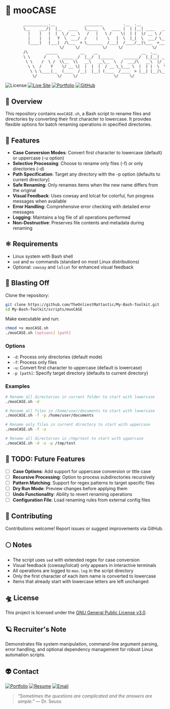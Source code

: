 # 🌝 mooCASE

```txt
        ___________.__             ________         .__  .__                 __    
        \__    ___/|  |__   ____   \_____  \   ____ |  | |__| ____   _______/  |_  
          |    |   |  |  \_/ __ \   /   |   \ /    \|  | |  |/ __ \ /  ___/\   __\ 
          |    |   |   Y  \  ___/  /    |    \   |  \  |_|  \  ___/ \___ \  |  |   
          |____|   |___|  /\___  > \_______  /___|  /____/__|\___  >____  > |__|   
                        \/     \/          \/     \/             \/     \/         
        /\        _____          __    __                   __  .__             /\ 
        \ \      /     \ _____ _/  |__/  |______    _______/  |_|__| ____      / / 
         \ \    /  \ /  \\__  \\   __\   __\__  \  /  ___/\   __\  |/ ___\    / /  
          \ \  /    Y    \/ __ \|  |  |  |  / __ \_\___ \  |  | |  \  \___   / /   
           \ \ \____|__  (____  /__|  |__| (____  /____  > |__| |__|\___  > / /    
            \/         \/     \/                \/     \/               \/  \/     
```

![License](https://img.shields.io/badge/License-GPL--3.0-bd93f9?style=for-the-badge&logo=gnu&logoColor=white&labelColor=6272a4)
[![Live Site](https://img.shields.io/badge/Toolkit-Site-bd93f9?style=for-the-badge&logo=githubpages&logoColor=white&labelColor=6272a4)](https://theonliestmattastic.github.io/my-bash-toolkit/)
[![Portfolio](https://img.shields.io/badge/Portfolio-bd93f9?style=for-the-badge&logo=githubpages&logoColor=white&labelColor=6272a4)](https://theonliestmattastic.github.io/)
[![GitHub](https://img.shields.io/badge/GitHub-Profile-bd93f9?style=for-the-badge&logo=github&logoColor=white&labelColor=6272a4)](https://github.com/theonliestmattastic)

## 🔭 Overview

This repository contains `mooCASE.sh`, a Bash script to rename files and directories by converting their first character to lowercase. It provides flexible options for batch renaming operations in specified directories.

## 🌟 Features

- **Case Conversion Modes**: Convert first character to lowercase (default) or uppercase (-u option)
- **Selective Processing**: Choose to rename only files (-f) or only directories (-d)
- **Path Specification**: Target any directory with the -p option (defaults to current directory)
- **Safe Renaming**: Only renames items when the new name differs from the original
- **Visual Feedback**: Uses cowsay and lolcat for colorful, fun progress messages when available
- **Error Handling**: Comprehensive error checking with detailed error messages
- **Logging**: Maintains a log file of all operations performed
- **Non-Destructive**: Preserves file contents and metadata during renaming

## ⚛️ Requirements

- Linux system with Bash shell
- `sed` and `mv` commands (standard on most Linux distributions)
- Optional: `cowsay` and `lolcat` for enhanced visual feedback

## 🚀 Blasting Off

Clone the repository:

```sh
git clone https://github.com/TheOnliestMattastic/My-Bash-Toolkit.git
cd My-Bash-Toolkit/scripts/mooCASE
```

Make executable and run:

```sh
chmod +x mooCASE.sh
./mooCASE.sh [options] [path]
```

### Options

- `-d`: Process only directories (default mode)
- `-f`: Process only files
- `-u`: Convert first character to uppercase (default is lowercase)
- `-p [path]`: Specify target directory (defaults to current directory)

### Examples

```sh
# Rename all directories in current folder to start with lowercase
./mooCASE.sh -d

# Rename all files in /home/user/documents to start with lowercase
./mooCASE.sh -f -p /home/user/documents

# Rename only files in current directory to start with uppercase
./mooCASE.sh -f -u

# Rename all directories in /tmp/test to start with uppercase
./mooCASE.sh -d -u -p /tmp/test
```

## 🌠 TODO: Future Features

- [ ] **Case Options**: Add support for uppercase conversion or title case
- [ ] **Recursive Processing**: Option to process subdirectories recursively
- [ ] **Pattern Matching**: Support for regex patterns to target specific files
- [ ] **Dry Run Mode**: Preview changes before applying them
- [ ] **Undo Functionality**: Ability to revert renaming operations
- [ ] **Configuration File**: Load renaming rules from external config files

## 🌌 Contributing

Contributions welcome! Report issues or suggest improvements via GitHub.

## 🌕 Notes

- The script uses `sed` with extended regex for case conversion
- Visual feedback (cowsay/lolcat) only appears in interactive terminals
- All operations are logged to `moo.log` in the script directory
- Only the first character of each item name is converted to lowercase
- Items that already start with lowercase letters are left unchanged

## 🛸 License

This project is licensed under the [GNU General Public License v3.0](https://www.gnu.org/licenses/gpl-3.0.html).

## 🪐 Recruiter's Note

Demonstrates file system manipulation, command-line argument parsing, error handling, and optional dependency management for robust Linux automation scripts.

## 👽 Contact

[![Portfolio](https://img.shields.io/badge/Portfolio-Live_Site-bd93f9?style=for-the-badge&logo=githubpages&logoColor=white&labelColor=6272a4)](https://theonliestmattastic.github.io/)
[![Resume](https://img.shields.io/badge/Resume-PDF-bd93f9?style=for-the-badge&logo=adobeacrobatreader&logoColor=white&labelColor=6272a4)](https://raw.githubusercontent.com/theonliestmattastic/theonliestmattastic.github.io/main/assets/docs/resume.pdf)
[![Email](https://img.shields.io/badge/Email-matthew.poole485%40gmail.com-bd93f9?style=for-the-badge&logo=gmail&logoColor=white&labelColor=6272a4)](mailto:matthew.poole485@gmail.com)

> *"Sometimes the questions are complicated and the answers are simple."* — Dr. Seuss
